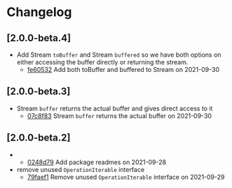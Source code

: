 # Changelog

## \[2.0.0-beta.4]

- Add Stream `toBuffer` and Stream `buffered` so we have both options on either accessing the buffer directly or returning the stream.
  - [fe60532](https://github.com/thefrontside/effection/commit/fe60532c3f8cfdd8b53c324b7ea8e38e437f080f) Add both toBuffer and buffered to Stream on 2021-09-30

## \[2.0.0-beta.3]

- Stream `buffer` returns the actual buffer and gives direct access to it
  - [07c8f83](https://github.com/thefrontside/effection/commit/07c8f83b5968f347ca72795c447be411e66274ed) Stream `buffer` returns the actual buffer on 2021-09-30

## \[2.0.0-beta.2]

- - [0248d79](https://github.com/thefrontside/effection/commit/0248d79a33dcfc4200b0832aba975c9cad08981e) Add package readmes on 2021-09-28
- remove unused `OperationIterable` interface
  - [79faef1](https://github.com/thefrontside/effection/commit/79faef1041c264c22bfc05c9b9f52125dadaa6d6) Remove unused `OperationIterable` interface on 2021-09-29
